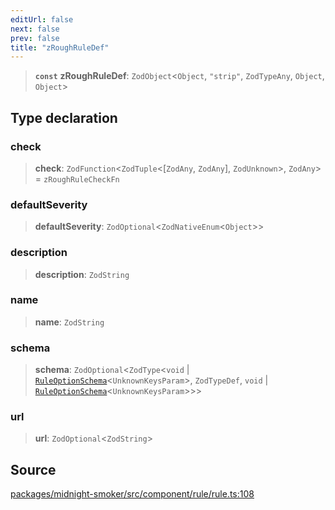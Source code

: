 ```yaml
---
editUrl: false
next: false
prev: false
title: "zRoughRuleDef"
---
```


> **`const`** **zRoughRuleDef**: `ZodObject`\<`Object`, `"strip"`, `ZodTypeAny`, `Object`, `Object`\>

## Type declaration

### check

> **check**: `ZodFunction`\<`ZodTuple`\<[`ZodAny`, `ZodAny`], `ZodUnknown`\>, `ZodAny`\> = `zRoughRuleCheckFn`

### defaultSeverity

> **defaultSeverity**: `ZodOptional`\<`ZodNativeEnum`\<`Object`\>\>

### description

> **description**: `ZodString`

### name

> **name**: `ZodString`

### schema

> **schema**: `ZodOptional`\<`ZodType`\<`void` \| [`RuleOptionSchema`](/api/midnight-smoker/midnight-smoker/rule/type-aliases/ruleoptionschema/)\<`UnknownKeysParam`\>, `ZodTypeDef`, `void` \| [`RuleOptionSchema`](/api/midnight-smoker/midnight-smoker/rule/type-aliases/ruleoptionschema/)\<`UnknownKeysParam`\>\>\>

### url

> **url**: `ZodOptional`\<`ZodString`\>

## Source

[packages/midnight-smoker/src/component/rule/rule.ts:108](https://github.com/boneskull/midnight-smoker/blob/417858b/packages/midnight-smoker/src/component/rule/rule.ts#L108)
